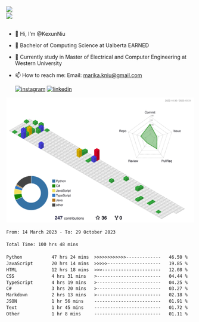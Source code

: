 <a href="https://github.com/anuraghazra/github-readme-stats">
  <img align="center" src="https://github-readme-stats.vercel.app/api?username=KexunNiu&show_icons=true" />
</a>
</br>
<a href="https://github.com/anuraghazra/github-readme-stats">
  <img align="center" src="https://github-readme-stats.vercel.app/api/top-langs/?username=KexunNiu" />
</a>

</br>
</br>

- 👋 Hi, I’m @KexunNiu
- 👀 Bachelor of Computing Science at Ualberta EARNED
- 🌱 Currently study in Master of Electrical and Computer Engineering at Western University
- 📫 How to reach me: Email: marika.kniu@gmail.com
  
  [![instagram](https://github.com/shikhar1020jais1/Git-Social/blob/master/Icons/Instagram1.png (Instagram))][1] [![linkedin](https://github.com/shikhar1020jais1/Git-Social/blob/master/Icons/LinkedIn1.png (LinkedIn))][2]

<!-- To Link your profile to the media buttons -->

[1]: https://www.instagram.com/barryn719_
[2]: https://www.linkedin.com/in/kexun-niu



![](./profile-3d-contrib/profile-gitblock.svg)

<!--START_SECTION:waka-->

```txt
From: 14 March 2023 - To: 29 October 2023

Total Time: 100 hrs 48 mins

Python           47 hrs 24 mins  >>>>>>>>>>>>-------------   46.50 %
JavaScript       20 hrs 14 mins  >>>>>--------------------   19.85 %
HTML             12 hrs 18 mins  >>>----------------------   12.08 %
CSS              4 hrs 31 mins   >------------------------   04.44 %
TypeScript       4 hrs 19 mins   >------------------------   04.25 %
C#               3 hrs 20 mins   >------------------------   03.27 %
Markdown         2 hrs 13 mins   >------------------------   02.18 %
JSON             1 hr 56 mins    -------------------------   01.91 %
Text             1 hr 45 mins    -------------------------   01.72 %
Other            1 hr 8 mins     -------------------------   01.11 %
```

<!--END_SECTION:waka-->


